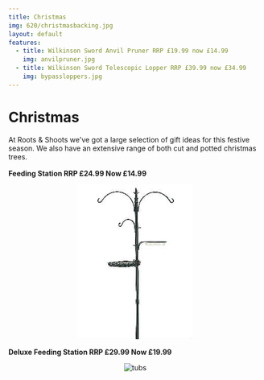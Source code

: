 ```yaml
---
title: Christmas
img: 620/christmasbacking.jpg
layout: default
features:
  - title: Wilkinson Sword Anvil Pruner RRP £19.99 now £14.99
    img: anvilpruner.jpg
  - title: Wilkinson Sword Telescopic Lopper RRP £39.99 now £34.99
    img: bypassloppers.jpg
---
```


# Christmas

At Roots & Shoots we've got a large selection of gift ideas for this festive season. We also have an extensive range of both cut and potted christmas trees.

<div class="row-fluid">
    <div class="span6">
        <p><b>Feeding Station <sup></sup> RRP £24.99 Now £14.99</b></p>
        <p><center><img src="img/feedingstation.jpg" alt="Lawn feed" /></center></p>
    </div>
    <div class="span6">
        <p><b>Deluxe Feeding Station RRP £29.99 Now £19.99 </b></p>
        <p><center><img src="img/deluxefeeding.jpg.jpg" alt="tubs" /></center></p>
    </div>
</div>
